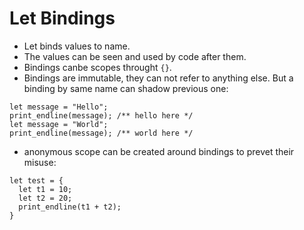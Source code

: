 # Let Bindings

- Let binds values to name.
- The values can be seen and used by code after them.
- Bindings canbe scopes throught `{}`.
- Bindings are immutable, they can not refer to anything else. But a binding by same name can shadow previous one:
```
let message = "Hello";
print_endline(message); /** hello here */
let message = "World";
print_endline(message); /** world here */
```

- anonymous scope can be created around bindings to prevet their misuse:
```
let test = {
  let t1 = 10;
  let t2 = 20;
  print_endline(t1 + t2);
}
```
